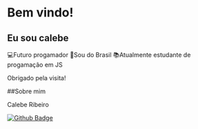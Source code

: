 # Bem vindo!


## Eu sou calebe

💻Futuro progamador
🏡Sou do Brasil
📚Atualmente estudante de progamação em JS


Obrigado pela visita!

##Sobre mim

Calebe Ribeiro

[![Github Badge](https://img.shields.io/badge/-Github-000?style=flat-square&logo=Github&logoColor=white&link=LINK_GIT)](LINK_GIT)



